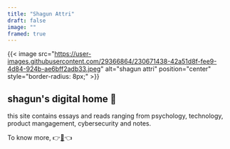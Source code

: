 ```yaml
---
title: "Shagun Attri"
draft: false
image: ""
framed: true
---
```


{{< image src="https://user-images.githubusercontent.com/29366864/230671438-42a51d8f-fee9-4d84-924b-ae6bff2adb33.jpeg" alt="shagun attri" position="center" style="border-radius: 8px;" >}}

## shagun's digital home 🏡

this site contains essays and reads ranging from psychology, technology, product mangagement, cybersecurity and notes.

To know more, 👉[🔗](https://linktr.ee/shagunattri)👈
